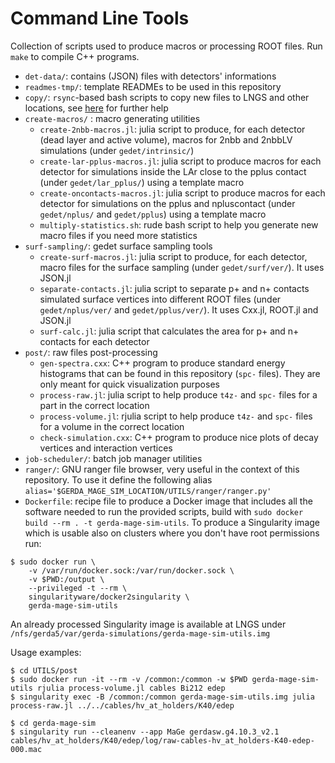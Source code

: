 # Command Line Tools
Collection of scripts used to produce macros or processing ROOT files. Run `make` to compile C++ programs.

* `det-data/`: contains (JSON) files with detectors' informations
* `readmes-tmp/`: template READMEs to be used in this repository
* `copy/`: `rsync`-based bash scripts to copy new files to LNGS and other locations, see [here](https://github.com/mppmu/gerda-snippets/wiki/gerda-mage-sim:-official-MaGe-simulations#copying-back-your-files-to-lngs) for further help
* `create-macros/` : macro generating utilities
    * `create-2nbb-macros.jl`: julia script to produce, for each detector (dead layer and active volume), macros for 2nbb and 2nbbLV simulations (under `gedet/intrinsic/`)
    * `create-lar-pplus-macros.jl`: julia script to produce macros for each detector for simulations inside the LAr close to the pplus contact (under `gedet/lar_pplus/`) using a template macro
    * `create-oncontacts-macros.jl`: julia script to produce macros for each detector for simulations on the pplus and npluscontact (under `gedet/nplus/` and `gedet/pplus`) using a template macro
    * `multiply-statistics.sh`: rude bash script to help you generate new macro files if you need more statistics
* `surf-sampling/`: gedet surface sampling tools
    * `create-surf-macros.jl`: julia script to produce, for each detector, macro files for the surface sampling (under `gedet/surf/ver/`). It uses JSON.jl
    * `separate-contacts.jl`: julia script to separate p+ and n+ contacts simulated surface vertices into different ROOT files (under `gedet/nplus/ver/` and `gedet/pplus/ver/`). It uses Cxx.jl, ROOT.jl and JSON.jl
    * `surf-calc.jl`: julia script that calculates the area for p+ and n+ contacts for each detector
* `post/`: raw files post-processing
    * `gen-spectra.cxx`: C++ program to produce standard energy histograms that can be found in this repository (`spc-` files). They are only meant for quick visualization purposes
    * `process-raw.jl`: julia script to help produce `t4z-` and `spc-` files for a part in the correct location
    * `process-volume.jl`: rjulia script to help produce `t4z-` and `spc-` files for a volume in the correct location
    * `check-simulation.cxx`: C++ program to produce nice plots of decay vertices and interaction vertices
* `job-scheduler/`: batch job manager utilities
* `ranger/`: GNU ranger file browser, very useful in the context of this repository. To use it define the following alias `alias='$GERDA_MAGE_SIM_LOCATION/UTILS/ranger/ranger.py'`
* `Dockerfile`: recipe file to produce a Docker image that includes all the software needed to run the provided scripts, build with `sudo docker build --rm . -t gerda-mage-sim-utils`. To produce a Singularity image which is usable also on clusters where you don't have root permissions run:
```
$ sudo docker run \
    -v /var/run/docker.sock:/var/run/docker.sock \
    -v $PWD:/output \
    --privileged -t --rm \
    singularityware/docker2singularity \
    gerda-mage-sim-utils
```
An already processed Singularity image is available at LNGS under `/nfs/gerda5/var/gerda-simulations/gerda-mage-sim-utils.img`

Usage examples:
```shell
$ cd UTILS/post
$ sudo docker run -it --rm -v /common:/common -w $PWD gerda-mage-sim-utils rjulia process-volume.jl cables Bi212 edep
$ singularity exec -B /common:/common gerda-mage-sim-utils.img julia process-raw.jl ../../cables/hv_at_holders/K40/edep
```
```shell
$ cd gerda-mage-sim
$ singularity run --cleanenv --app MaGe gerdasw.g4.10.3_v2.1 cables/hv_at_holders/K40/edep/log/raw-cables-hv_at_holders-K40-edep-000.mac
```
